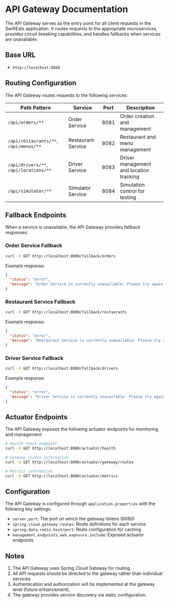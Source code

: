 # API Gateway Documentation

The API Gateway serves as the entry point for all client requests in the SwiftEats application. It routes requests to the appropriate microservices, provides circuit breaking capabilities, and handles fallbacks when services are unavailable.

## Base URL

- `http://localhost:8080`

## Routing Configuration

The API Gateway routes requests to the following services:

| Path Pattern | Service | Port | Description |
|--------------|---------|------|-------------|
| `/api/orders/**` | Order Service | 8081 | Order creation and management |
| `/api/restaurants/**`, `/api/menus/**` | Restaurant Service | 8082 | Restaurant and menu management |
| `/api/drivers/**`, `/api/locations/**` | Driver Service | 8083 | Driver management and location tracking |
| `/api/simulator/**` | Simulator Service | 8084 | Simulation control for testing |

## Fallback Endpoints

When a service is unavailable, the API Gateway provides fallback responses:

### Order Service Fallback

```bash
curl -X GET http://localhost:8080/fallback/orders
```

Example response:
```json
{
  "status": "error",
  "message": "Order Service is currently unavailable. Please try again later."
}
```

### Restaurant Service Fallback

```bash
curl -X GET http://localhost:8080/fallback/restaurants
```

Example response:
```json
{
  "status": "error",
  "message": "Restaurant Service is currently unavailable. Please try again later."
}
```

### Driver Service Fallback

```bash
curl -X GET http://localhost:8080/fallback/drivers
```

Example response:
```json
{
  "status": "error",
  "message": "Driver Service is currently unavailable. Please try again later."
}
```

## Actuator Endpoints

The API Gateway exposes the following actuator endpoints for monitoring and management:

```bash
# Health check endpoint
curl -X GET http://localhost:8080/actuator/health

# Gateway routes information
curl -X GET http://localhost:8080/actuator/gateway/routes

# Metrics information
curl -X GET http://localhost:8080/actuator/metrics
```

## Configuration

The API Gateway is configured through `application.properties` with the following key settings:

- `server.port`: The port on which the gateway listens (8080)
- `spring.cloud.gateway.routes`: Route definitions for each service
- `spring.data.redis.host/port`: Redis configuration for caching
- `management.endpoints.web.exposure.include`: Exposed actuator endpoints

## Notes

1. The API Gateway uses Spring Cloud Gateway for routing.
2. All API requests should be directed to the gateway rather than individual services.
3. Authentication and authorization will be implemented at the gateway level (future enhancement).
4. The gateway provides service discovery via static configuration.
